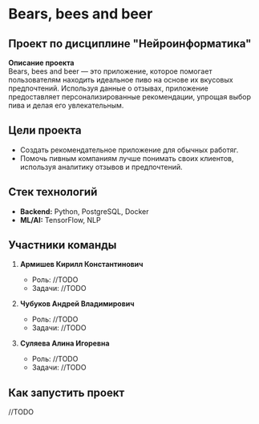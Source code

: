# Bears, bees and beer   
## Проект по дисциплине "Нейроинформатика"

**Описание проекта**  
Bears, bees and beer  — это приложение, которое помогает пользователям находить идеальное пиво на основе их вкусовых предпочтений. Используя данные о отзывах, приложение предоставляет персонализированные рекомендации, упрощая выбор пива и делая его увлекательным.  

## Цели проекта  
- Создать рекомендательное приложение для обычных работяг.  
- Помочь пивным компаниям лучше понимать своих клиентов, используя аналитику отзывов и предпочтений.  

## Стек технологий  
- **Backend:** Python, PostgreSQL, Docker  
- **ML/AI:** TensorFlow, NLP  

## Участники команды  
1. **Армишев Кирилл Константинович**  
   - Роль: //TODO
   - Задачи: //TODO

2. **Чубуков Андрей Владимирович**
   - Роль: //TODO
   - Задачи: //TODO

3. **Суляева Алина Игоревна** 
   - Роль: //TODO
   - Задачи: //TODO


## Как запустить проект  
//TODO
